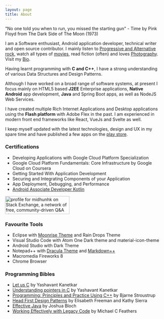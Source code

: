 ```yaml
---
layout: page
title: About
---
```


<p class="message">
  "No one told you when to run, you missed the starting gun" - Time by Pink Floyd from The Dark Side of The Moon (1973)
</p>

I am a Software enthusiast, Android application developer, technical writer and open source contributor. I mainly listen to [Progressive and Alternative rock](https://open.spotify.com/user/ot6rqwy1bx1yfubp08uvx264k), watch all types of [movies](https://letterboxd.com/midhunhk/), read fiction (often) and loves [Photography](https://www.instagram.com/midhunhk). Visit my [Bio](https://midhunhk.github.io/bio/).

Having learnt programming with **C and C++**, I have a strong understanding of various Data Structures and Design Patterns.

Although I have worked on a broad range of software systems, at present I focus mainly on HTML5 based **J2EE** Enterprise applications, **Native Android** app development, **Java**  and Spring Boot apps, as well as NodeJS Web Services. 

I have created multiple Rich Internet Applications and Desktop applications using the **Flash platform** with Adobe Flex in the past. I am experienced in modern front end frameworks like React, VueJs and Svelte as well.

I keep myself updated with the latest technologies, design and UX in my spare time and have published a few apps on the [play store](https://play.google.com/store/apps/dev?id=6177347481993841752).

### Certifications
* Developing Applications with Google Cloud Platform Specialization 
* Google Cloud Platform Fundamentals: Core Infrastructure by Google Cloud on Coursera
* Getting Started With Application Development
* Securing and Integrating Components of your Application
* App Deployment, Debugging, and Performance
* [Android Associate Developer Kotlin](https://app.pluralsight.com/roleiq/roles/817e0f34-7ca3-46ed-879a-680884acd3fe)

<a href="https://stackexchange.com/users/290461">
  <img src="https://stackexchange.com/users/flair/290461.png" width="208" height="58" alt="profile for midhunhk on Stack Exchange, a network of free, community-driven Q&amp;A sites" title="profile for midhunhk on Stack Exchange, a network of free, community-driven Q&amp;A sites">
</a>

### Favourite Tools
 - Eclipse with [Moonrise Theme](https://github.com/guari/eclipse-ui-theme) and Rain Drops Theme
 - Visual Studio Code with Atom One Dark theme and material-icon-theme
 - Android Studio with Dark Theme
 - Notepad++ with [Dracula Theme](https://draculatheme.com/notepad-plus-plus/) and [Markdown++](https://github.com/Edditoria/markdown-plus-plus)
 - Macromedia Fireworks 8
 - Chrome Browser

### Programming Bibles
 - [Let us C](https://www.amazon.in/Let-Us-16TH-Yashavant-Kanetkar/dp/9387284492/ref=dp_ob_title_bk) by Yashavant Kanetkar
 - [Understanding pointers in C](https://www.amazon.in/Understanding-Pointers-Yashavant-P-Kanetkar/dp/8176563587) by Yashavant Kanetkar
 - [Programming: Principles and Practice Using C++](https://www.amazon.ca/Programming-Principles-Practice-Using-C/dp/0321543726) by Bjarne Stroustrup
 - [Head First Design Patterns](http://shop.oreilly.com/product/9780596007126.do) by Elisabeth Freeman and Kathy Sierra
 - [Effective Java](https://www.amazon.ca/Effective-Java-3rd-Joshua-Bloch/dp/0134685997) by Joshua Bloch
 - [Working Effectively with Legacy Code](https://www.amazon.com/Working-Effectively-Legacy-Michael-Feathers/dp/0131177052) by Michael C Feathers
